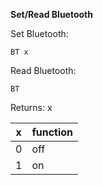 __Set/Read Bluetooth__

Set Bluetooth:

	BT x

Read Bluetooth:

	BT
	
Returns: x

|x|function
|---|---|
|0|off
|1|on
